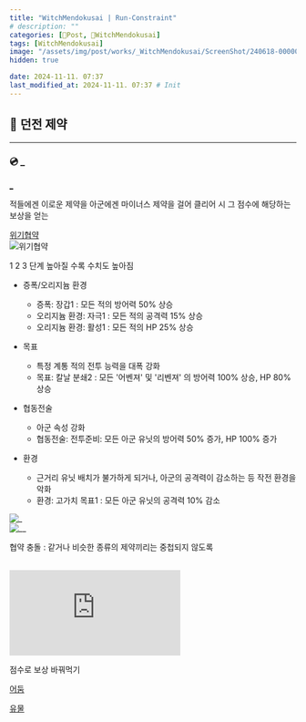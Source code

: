 ```yaml
---
title: "WitchMendokusai | Run-Constraint"
# description: ""
categories: [📀Post, 🥥WitchMendokusai]
tags: [WitchMendokusai]
image: "/assets/img/post/works/_WitchMendokusai/ScreenShot/240618-000000.png"
hidden: true

date: 2024-11-11. 07:37
last_modified_at: 2024-11-11. 07:37 # Init
---
```


## 📀 던전 제약

---

### 💿 _

[_](https://namu.wiki/w/%EC%9C%84%EA%B8%B0%20%ED%98%91%EC%95%BD#s-6)  

적들에겐 이로운 제약을 아군에겐 마이너스 제약을 걸어 클리어 시 그 점수에 해당하는 보상을 얻는  

[위기협약](https://www.fmkorea.com/4629232028)  
![위기협약](https://image.fmkorea.com/files/attach/new2/20220518/4329633/1193497/4629232028/b9d113c7abec83d9a5e6282164ea51fa.png)  

1 2 3 단계 높아질 수록 수치도 높아짐

- 증폭/오리지늄 환경
  - 증폭: 장갑1 : 모든 적의 방어력 50% 상승
  - 오리지늄 환경: 자극1 : 모든 적의 공격력 15% 상승
  - 오리지늄 환경: 활성1 : 모든 적의 HP 25% 상승

- 목표
  - 특정 계통 적의 전투 능력을 대폭 강화
  - 목표: 칼날 분쇄2 : 모든 '어벤져' 및 '리벤져' 의 방어력 100% 상승, HP 80% 상승

- 협동전술
  - 아군 속성 강화
  - 협동전술: 전투준비: 모든 아군 유닛의 방어력 50% 증가, HP 100% 증가

- 환경
  - 근거리 유닛 배치가 불가하게 되거나, 아군의 공격력이 감소하는 등 작전 환경을 악화
  - 환경: 고가치 목표1 : 모든 아군 유닛의 공격력 10% 감소

![_](https://image.fmkorea.com/files/attach/new2/20220520/4329633/1193497/4629232028/098f02a5cec3baaa2a61a04452b235f2.png)  
![__](https://image.fmkorea.com/files/attach/new2/20220520/4329633/1193497/4629232028/cc69e098ea91cf1992460914ea4d558b.png)  

협약 충돌 : 같거나 비슷한 종류의 제약끼리는 중첩되지 않도록  

[](https://gall.dcinside.com/mgallery/board/view/?id=mibj&no=2198597)  
![___](https://dcimg1.dcinside.com/viewimage.php?id=20b4d22c&no=24b0d769e1d32ca73dec85fa11d02831f032f3b7b65aa671697d5dc327227a0f6ad2e2692e1f0c795364a41aabdb982e2f1a173785500009bda005813a56e2f8300cdca13e099facf65c&orgExt)  

점수로 보상 바꿔먹기  

[어둠](https://namu.wiki/w/20%20Minutes%20Till%20Dawn)  

[유물](https://namu.wiki/w/Risk%20of%20Rain%202/%EC%9C%A0%EB%AC%BC)  
